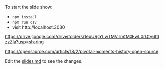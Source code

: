 To start the slide show:

- `npm install`
- `npm run dev`
- visit http://localhost:3030

https://drive.google.com/drive/folders/1euURpYLwTMVTmfM3FwL0rQty6h1zzZla?usp=sharing

https://opensource.com/article/18/2/pivotal-moments-history-open-source

Edit the [slides.md](./slides.md) to see the changes.
